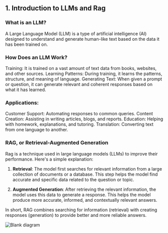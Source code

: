 ## 1. Introduction to LLMs and Rag

### What is an LLM?
A Large Language Model (LLM) is a type of artificial intelligence (AI) designed to understand and generate human-like text based on the data it has been trained on.

### How Does an LLM Work?
Training: It is trained on a vast amount of text data from books, websites, and other sources.
Learning Patterns: During training, it learns the patterns, structure, and meaning of language.
Generating Text: When given a prompt or question, it can generate relevant and coherent responses based on what it has learned.

### Applications:
Customer Support: Automating responses to common queries.
Content Creation: Assisting in writing articles, blogs, and reports.
Education: Helping with homework, explanations, and tutoring.
Translation: Converting text from one language to another.

### RAG, or Retrieval-Augmented Generation
Rag is a technique used in large language models (LLMs) to improve their performance. Here's a simple explanation:

1. **Retrieval**: The model first searches for relevant information from a large collection of documents or a database. This step helps the model find accurate and specific data related to the question or topic.

2. **Augmented Generation**: After retrieving the relevant information, the model uses this data to generate a response. This helps the model produce more accurate, informed, and contextually relevant answers.

In short, RAG combines searching for information (retrieval) with creating responses (generation) to provide better and more reliable answers.

![Blank diagram](https://github.com/tejasjbansal/LLM-Zoomcamp/assets/56173595/c459d2e7-9f2c-4e49-95b3-bb318bee73f6)
